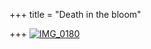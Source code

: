 +++
title = "Death in the bloom"

+++
[![IMG\_0180](https://i0.wp.com/farm3.static.flickr.com/2537/4136351132_d817a99255.jpg)](http://www.flickr.com/photos/24766652@N05/4136351132/ "IMG_0180 by somasushma, on Flickr")
